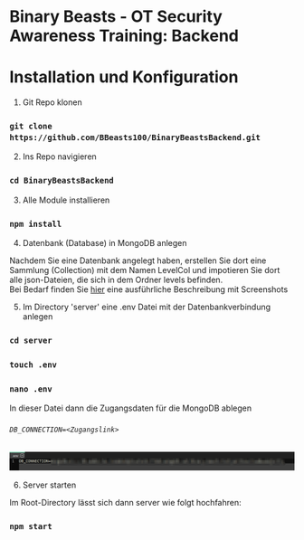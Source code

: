 # Binary Beasts - OT Security Awareness Training: Backend

# Installation und Konfiguration

1. Git Repo klonen

### `git clone https://github.com/BBeasts100/BinaryBeastsBackend.git`

2. Ins Repo navigieren

### `cd BinaryBeastsBackend`

3. Alle Module installieren

### `npm install`

4. Datenbank (Database) in MongoDB anlegen

Nachdem Sie eine Datenbank angelegt haben, erstellen Sie dort eine Sammlung (Collection) mit dem Namen LevelCol und impotieren Sie dort alle json-Dateien, die sich in dem Ordner levels befinden.  
Bei Bedarf finden Sie [hier](./helper/Beschreibung.pdf) eine ausführliche Beschreibung mit Screenshots

5. Im Directory 'server' eine .env Datei mit der Datenbankverbindung anlegen

### `cd server`
### `touch .env`
### `nano .env`

In dieser Datei dann die Zugangsdaten für die MongoDB ablegen
###### `DB_CONNECTION=<Zugangslink>`
![alt text](./helper/env.png)

6. Server starten

Im Root-Directory lässt sich dann server wie folgt hochfahren:
### `npm start`


